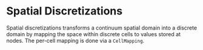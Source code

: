 # Spatial Discretizations

Spatial discretizations transforms a continuum spatial domain into a discrete
domain by mapping the space within discrete cells to values stored at nodes.
The per-cell mapping is done via a `CellMapping`.
